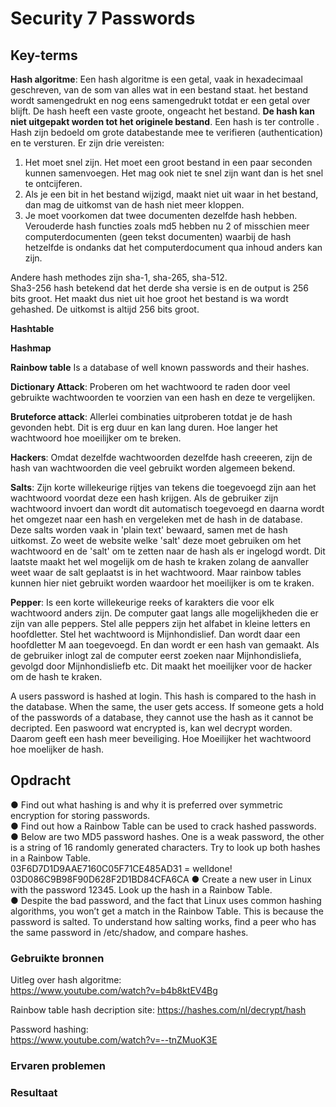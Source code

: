 # Security 7 Passwords


## Key-terms
 **Hash algoritme**: Een hash algoritme is een getal, vaak in hexadecimaal geschreven, van de som van alles wat in een bestand staat. het bestand wordt samengedrukt en nog eens samengedrukt totdat er een getal over blijft. De hash heeft een vaste groote, ongeacht het bestand. **De hash kan niet uitgepakt worden tot het originele bestand**. Een hash is ter controlle . Hash zijn bedoeld om grote databestande mee te verifieren (authentication) en te versturen. 
 Er zijn drie vereisten:  
 1. Het moet snel zijn. Het moet een groot bestand in een paar seconden kunnen samenvoegen. Het mag ook niet te snel zijn want dan is het snel te ontcijferen.   
 2. Als je een bit in het bestand wijzigd, maakt niet uit waar in het bestand, dan mag de uitkomst van de hash niet meer kloppen.  
 3. Je moet voorkomen dat twee documenten dezelfde hash hebben. Verouderde hash functies zoals md5 hebben nu 2 of misschien meer computerdocumenten (geen tekst documenten) waarbij de hash hetzelfde is ondanks dat het computerdocument qua inhoud anders kan zijn.   

 Andere hash methodes zijn sha-1, sha-265, sha-512.   
 Sha3-256 hash betekend dat het derde sha versie is en de output is 256 bits groot. Het maakt dus niet uit hoe groot het bestand is wa wordt gehashed. De uitkomst is altijd 256 bits groot.

 **Hashtable**  

 **Hashmap** 

 **Rainbow table** Is a database of well known passwords and their hashes.   

 **Dictionary Attack**: Proberen om het wachtwoord te raden door veel gebruikte wachtwoorden te voorzien van een hash en deze te vergelijken.   

 **Bruteforce attack**: Allerlei combinaties uitproberen totdat je de hash gevonden hebt. Dit is erg duur en kan lang duren. Hoe langer het wachtwoord hoe moeilijker om te breken. 

 **Hackers**: Omdat dezelfde wachtwoorden dezelfde hash creeeren, zijn de hash van wachtwoorden die veel gebruikt worden algemeen bekend.

 **Salts**: Zijn korte willekeurige rijtjes van tekens die toegevoegd zijn aan het wachtwoord voordat deze een hash krijgen. Als de gebruiker zijn wachtwoord invoert dan wordt dit automatisch toegevoegd en daarna wordt het omgezet naar een hash en vergeleken met de hash in de database. Deze salts worden vaak in 'plain text' bewaard, samen met de hash uitkomst. Zo weet de website welke 'salt' deze moet gebruiken om het wachtwoord en de 'salt' om te zetten naar de hash als er ingelogd wordt. Dit laatste maakt het wel mogelijk om de hash te kraken zolang de aanvaller weet waar de salt geplaatst is in het wachtwoord. Maar rainbow tables kunnen hier niet gebruikt worden waardoor het moeilijker is om te kraken.   

 **Pepper**: Is een korte willekeurige reeks of karakters die voor elk wachtwoord anders zijn. De computer gaat langs alle mogelijkheden die er zijn van alle peppers. Stel alle peppers zijn het alfabet in kleine letters en hoofdletter. Stel het wachtwoord is Mijnhondislief. Dan wordt daar een hoofdletter M aan toegevoegd. En dan wordt er een hash van gemaakt.  Als de gebruiker inlogt zal de computer eerst zoeken naar Mijnhondisliefa, gevolgd door Mijnhondisliefb etc. Dit maakt het moeilijker voor de hacker om de hash te kraken. 


A users password is hashed at login. This hash is compared to the hash in the database. When the same, the user gets access. If someone gets a hold of the passwords of a database, they cannot use the hash as it cannot be decripted. Een paswoord wat encrypted is, kan wel decrypt worden. Daarom geeft een hash meer beveiliging. Hoe Moeilijker het wachtwoord hoe moelijker de hash. 


## Opdracht
●	Find out what hashing is and why it is preferred over symmetric encryption for storing passwords.  
●	Find out how a Rainbow Table can be used to crack hashed passwords.  
●	Below are two MD5 password hashes. One is a weak password, the other is a string of 16 randomly generated characters. Try to look up both hashes in a Rainbow Table.  
03F6D7D1D9AAE7160C05F71CE485AD31 = welldone!     
03D086C9B98F90D628F2D1BD84CFA6CA
●	Create a new user in Linux with the password 12345. Look up the hash in a Rainbow Table.  
●	Despite the bad password, and the fact that Linux uses common hashing algorithms, you won’t get a match in the Rainbow Table. This is because the password is salted. To understand how salting works, find a peer who has the same password in /etc/shadow, and compare hashes.

### Gebruikte bronnen
Uitleg over hash algoritme:  
https://www.youtube.com/watch?v=b4b8ktEV4Bg  

Rainbow table hash decription site:
https://hashes.com/nl/decrypt/hash  

Password hashing:  
https://www.youtube.com/watch?v=--tnZMuoK3E


### Ervaren problemen


### Resultaat
